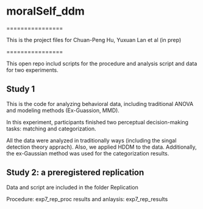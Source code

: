 # moralSelf_ddm

================

This is the project files for Chuan-Peng Hu, Yuxuan Lan et al (in prep)

================

This open repo includ scripts for the procedure and analysis script and data for two experiments.

## Study 1

This is the code for analyzing behavioral data, including traditional ANOVA and modeling methods (Ex-Guassion, MMD).

In this experiment, participants finished two perceptual decision-making tasks: matching and categorization.

All the data were analyzed in traditionally ways (including the singal detection theory apprach). Also, we applied HDDM to the data. Additionally, the ex-Gaussian method was used for the categorization results.


## Study 2: a preregistered replication

Data and script are included in the folder Replication

Procedure: exp7_rep_proc
results and anlaysis: exp7_rep_results